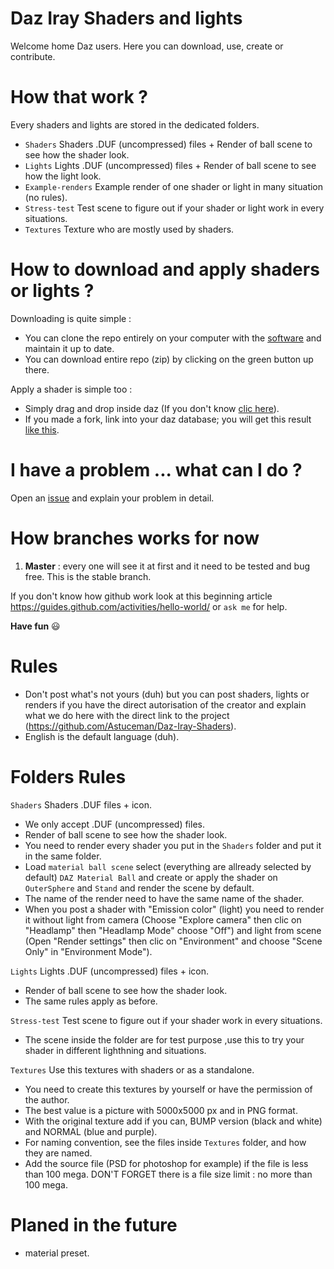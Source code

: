 # Daz Iray Shaders and lights
Welcome home Daz users.
Here you can download, use, create or contribute.

# How that work ?
Every shaders and lights are stored in the dedicated folders.

- `Shaders`               Shaders .DUF (uncompressed) files + Render of ball scene to see how the shader look.
- `Lights`                Lights .DUF (uncompressed) files + Render of ball scene to see how the light look.
- `Example-renders`       Example render of one shader or light in many situation (no rules).
- `Stress-test`           Test scene to figure out if your shader or light work in every situations.
- `Textures`              Texture who are mostly used by shaders.

# How to download and apply shaders or lights ?

Downloading is quite simple :
- You can clone the repo entirely on your computer with the <a href="https://desktop.github.com/" target="_blank">software</a> and maintain it up to date.
- You can download entire repo (zip) by clicking on the green button up there.

Apply a shader is simple too :
- Simply drag and drop inside daz (If you don't know <a href="https://youtu.be/68EhOnllGD8" target="_blank">clic here</a>).
- If you made a fork, link into your daz database; you will get this result <a href="https://giphy.com/gifs/XUR6n6TFIyu52" target="_blank">like this</a>.

# I have a problem ... what can I do ?

Open an <a href="https://github.com/Astuceman/Daz-Iray-Shaders-and-Lights/issues">issue</a> and explain your problem in detail.

# How branches works for now

1. **Master** : every one will see it at first and it need to be tested and bug free. This is the stable branch.

If you don't know how github work look at this beginning article https://guides.github.com/activities/hello-world/ or `ask me` for help.

**Have fun**  :smiley:

# Rules

- Don't post what's not yours (duh) but you can post shaders, lights or renders if you have the direct autorisation of the creator and explain what we do here with the direct link to the project (https://github.com/Astuceman/Daz-Iray-Shaders).
- English is the default language (duh).

# Folders Rules

`Shaders`               Shaders .DUF files + icon.

  - We only accept .DUF (uncompressed) files.
  - Render of ball scene to see how the shader look.
  - You need to render every shader you put in the `Shaders` folder and put it in the same folder.
  - Load `material ball scene` select (everything are allready selected by default) `DAZ Material Ball` and create or apply the shader on `OuterSphere` and `Stand` and render the scene by default.
  - The name of the render need to have the same name of the shader.
  - When you post a shader with "Emission color" (light) you need to render it without light from camera (Choose "Explore camera" then clic on "Headlamp" then "Headlamp Mode" choose "Off") and light from scene (Open "Render settings" then clic on "Environment" and choose "Scene Only" in "Environment Mode").

`Lights`                Lights .DUF (uncompressed) files + icon.

  - Render of ball scene to see how the shader look.
  - The same rules apply as before.

`Stress-test`           Test scene to figure out if your shader work in every situations.

  - The scene inside the folder are for test purpose ,use this to try your shader in different lighthning and situations.

`Textures`              Use this textures with shaders or as a standalone.

  - You need to create this textures by yourself or have the permission of the author.
  - The best value is a picture with 5000x5000 px and in PNG format.
  - With the original texture add if you can, BUMP version (black and white) and NORMAL (blue and purple).
  - For naming convention, see the files inside `Textures` folder, and how they are named.
  - Add the source file (PSD for photoshop for example) if the file is less than 100 mega. DON'T FORGET there is a file size limit : no more than 100 mega.


# Planed in the future

- material preset.
